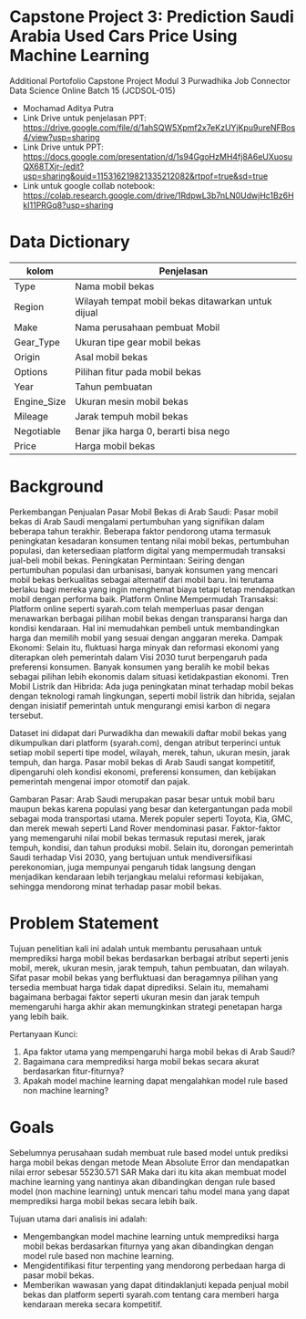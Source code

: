 # Capstone Project 3: Prediction Saudi Arabia Used Cars Price Using Machine Learning
Additional Portofolio Capstone Project Modul 3 Purwadhika Job Connector Data Science Online Batch 15 (JCDSOL-015)
- Mochamad Aditya Putra
- Link Drive untuk penjelasan PPT: https://drive.google.com/file/d/1ahSQW5Xpmf2x7eKzUYjKpu9ureNFBos4/view?usp=sharing
- Link Drive untuk PPT: https://docs.google.com/presentation/d/1s94GgoHzMH4fj8A6eUXuosuQX68TXjr-/edit?usp=sharing&ouid=115316219821335212082&rtpof=true&sd=true
- Link untuk google collab notebook: https://colab.research.google.com/drive/1RdpwL3b7nLN0UdwjHc1Bz6HkI11PRGq8?usp=sharing

# Data Dictionary
|kolom | Penjelasan |
|----- | ---------- |
| Type  | Nama mobil bekas|
| Region| Wilayah tempat mobil bekas ditawarkan untuk dijual|
| Make| Nama perusahaan pembuat Mobil|
| Gear_Type  | Ukuran tipe gear mobil bekas |
| Origin| Asal mobil bekas|
| Options | Pilihan fitur pada mobil bekas|
| Year| Tahun pembuatan|
| Engine_Size | Ukuran mesin mobil bekas|
| Mileage | Jarak tempuh mobil bekas|
| Negotiable | Benar jika harga 0, berarti bisa nego|
| Price| Harga mobil bekas|

# Background
Perkembangan Penjualan Pasar Mobil Bekas di Arab Saudi:
Pasar mobil bekas di Arab Saudi mengalami pertumbuhan yang signifikan dalam beberapa tahun terakhir. Beberapa faktor pendorong utama termasuk peningkatan kesadaran konsumen tentang nilai mobil bekas, pertumbuhan populasi, dan ketersediaan platform digital yang mempermudah transaksi jual-beli mobil bekas.
Peningkatan Permintaan: Seiring dengan pertumbuhan populasi dan urbanisasi, banyak konsumen yang mencari mobil bekas berkualitas sebagai alternatif dari mobil baru. Ini terutama berlaku bagi mereka yang ingin menghemat biaya tetapi tetap mendapatkan mobil dengan performa baik.
Platform Online Mempermudah Transaksi: Platform online seperti syarah.com telah memperluas pasar dengan menawarkan berbagai pilihan mobil bekas dengan transparansi harga dan kondisi kendaraan. Hal ini memudahkan pembeli untuk membandingkan harga dan memilih mobil yang sesuai dengan anggaran mereka.
Dampak Ekonomi: Selain itu, fluktuasi harga minyak dan reformasi ekonomi yang diterapkan oleh pemerintah dalam Visi 2030 turut berpengaruh pada preferensi konsumen. Banyak konsumen yang beralih ke mobil bekas sebagai pilihan lebih ekonomis dalam situasi ketidakpastian ekonomi.
Tren Mobil Listrik dan Hibrida: Ada juga peningkatan minat terhadap mobil bekas dengan teknologi ramah lingkungan, seperti mobil listrik dan hibrida, sejalan dengan inisiatif pemerintah untuk mengurangi emisi karbon di negara tersebut.

Dataset ini didapat dari Purwadikha dan mewakili daftar mobil bekas yang dikumpulkan dari platform (syarah.com), dengan atribut terperinci untuk setiap mobil seperti tipe model, wilayah, merek, tahun, ukuran mesin, jarak tempuh, dan harga. Pasar mobil bekas di Arab Saudi sangat kompetitif, dipengaruhi oleh kondisi ekonomi, preferensi konsumen, dan kebijakan pemerintah mengenai impor otomotif dan pajak.

Gambaran Pasar:
Arab Saudi merupakan pasar besar untuk mobil baru maupun bekas karena populasi yang besar dan ketergantungan pada mobil sebagai moda transportasi utama. Merek populer seperti Toyota, Kia, GMC, dan merek mewah seperti Land Rover mendominasi pasar. Faktor-faktor yang memengaruhi nilai mobil bekas termasuk reputasi merek, jarak tempuh, kondisi, dan tahun produksi mobil.
Selain itu, dorongan pemerintah Saudi terhadap Visi 2030, yang bertujuan untuk mendiversifikasi perekonomian, juga mempunyai pengaruh tidak langsung dengan menjadikan kendaraan lebih terjangkau melalui reformasi kebijakan, sehingga mendorong minat terhadap pasar mobil bekas.

# Problem Statement
Tujuan penelitian kali ini adalah untuk membantu perusahaan untuk memprediksi harga mobil bekas berdasarkan berbagai atribut seperti jenis mobil, merek, ukuran mesin, jarak tempuh, tahun pembuatan, dan wilayah. Sifat pasar mobil bekas yang berfluktuasi dan beragamnya pilihan yang tersedia membuat harga tidak dapat diprediksi. Selain itu, memahami bagaimana berbagai faktor seperti ukuran mesin dan jarak tempuh memengaruhi harga akhir akan memungkinkan strategi penetapan harga yang lebih baik.

Pertanyaan Kunci:
1. Apa faktor utama yang mempengaruhi harga mobil bekas di Arab Saudi?
2. Bagaimana cara memprediksi harga mobil bekas secara akurat berdasarkan fitur-fiturnya?
3. Apakah model machine learning dapat mengalahkan model rule based non machine learning?

# Goals
Sebelumnya perusahaan sudah membuat rule based model untuk prediksi harga mobil bekas dengan metode Mean Absolute Error dan mendapatkan nilai error sebesar 55230.571 SAR Maka dari itu kita akan membuat model machine learning yang nantinya akan dibandingkan dengan rule based model (non machine learning) untuk mencari tahu model mana yang dapat memprediksi harga mobil bekas secara lebih baik.

Tujuan utama dari analisis ini adalah:
- Mengembangkan model machine learning untuk memprediksi harga mobil bekas berdasarkan fiturnya yang akan dibandingkan dengan model rule based non machine learning.
- Mengidentifikasi fitur terpenting yang mendorong perbedaan harga di pasar mobil bekas.
- Memberikan wawasan yang dapat ditindaklanjuti kepada penjual mobil bekas dan platform seperti syarah.com tentang cara memberi harga kendaraan mereka secara kompetitif.
